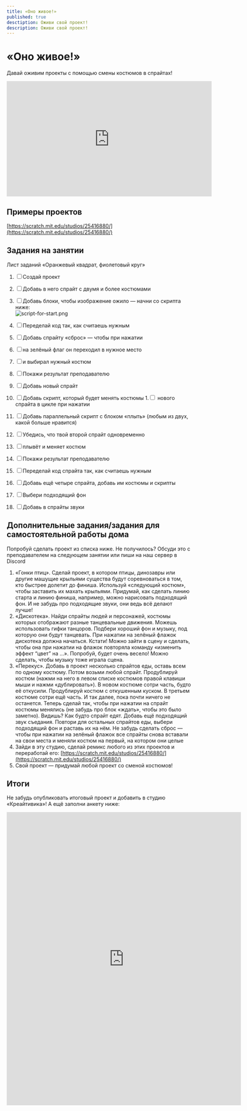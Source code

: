 ```yaml
---
title: «Оно живое!»
published: true
desctiption: Оживи свой проект!
description: Оживи свой проект!
---
```

# «Оно живое!»

Давай оживим проекты с помощью смены костюмов в спрайтах!

<iframe width="560" height="315" src="https://www.youtube.com/embed/5UoYWuydVf4" frameborder="0" allow="accelerometer; autoplay; clipboard-write; encrypted-media; gyroscope; picture-in-picture" allowfullscreen></iframe>

## Примеры проектов
[https://scratch.mit.edu/studios/25416880/](https://scratch.mit.edu/studios/25416880/) 



## Задания на занятии
Лист заданий «Оранжевый квадрат, фиолетовый круг»

1. <input type="checkbox">Создай проект
1. <input type="checkbox">Добавь в него спрайт с двумя и более костюмами
1. <input type="checkbox">Добавь блоки, чтобы изображение ожило — начни со скрипта ниже:   
![script-for-start.png]({{site.baseurl}}/lessons/itsalive/script-for-start.png)

1. <input type="checkbox">Переделай код так, как считаешь нужным
1. <input type="checkbox">Добавь спрайту «сброс» — чтобы при нажатии
1. <input type="checkbox">на зелёный флаг он переходил в нужное место
1. <input type="checkbox">и выбирал нужный костюм 
1. <input type="checkbox">Покажи результат преподавателю
1. <input type="checkbox">Добавь новый спрайт
1. <input type="checkbox">Добавь скрипт, который будет менять костюмы
1.<input type="checkbox"> нового спрайта в цикле при нажатии
1. <input type="checkbox">Добавь параллельный скрипт c  блоком «плыть» (любым из двух, какой больше нравится)
1. <input type="checkbox">Убедись, что твой второй спрайт одновременно
1. <input type="checkbox">плывёт и меняет костюм
1. <input type="checkbox">Покажи результат преподавателю
1. <input type="checkbox">Переделай код спрайта так, как считаешь нужным
1. <input type="checkbox">Добавь ещё четыре спрайта, добавь им костюмы и скрипты
1. <input type="checkbox">Выбери подходящий фон
1. <input type="checkbox">Добавь в спрайты звуки

 

## Дополнительные задания/задания для самостоятельной работы дома

Попробуй сделать проект из списка ниже. Не получилось? Обсуди это с преподавателем на следующем занятии или пиши на наш сервер в Discord

1. «Гонки птиц». Сделай проект, в котором птицы, динозавры или другие машущие крыльями существа будут соревноваться в том, кто быстрее долетит до финиша. Используй «следующий костюм», чтобы заставить их махать крыльями. Придумай, как сделать линию старта и линию финиша, например, можно нарисовать подходящий фон. И не забудь про подходящие звуки, они ведь всё делают лучше!
1. «Дискотека». Найди спрайты людей и персонажей, костюмы которых отображают разные танцевальные движения. Можешь использовать гифки танцоров. Подбери хороший фон и музыку, под которую они будут танцевать. При нажатии на зелёный флажок дискотека должна начаться. Кстати! Можно зайти в сцену и сделать, чтобы она при нажатии на флажок повторяла команду «изменить эффект “цвет” на ...». Попробуй, будет очень весело! Можно сделать, чтобы музыку тоже играла сцена.
1. «Перекус». Добавь в проект несколько спрайтов еды, оставь всем по одному костюму. Потом возьми любой спрайт. Продублируй костюм (нажми на него в левом списке костюмов правой клавиши мыши и нажми «дублировать»). В новом костюме сотри часть, будто её откусили. Продублируй костюм с откушенным куском. В третьем костюме сотри ещё часть. И так далее, пока почти ничего не останется. Теперь сделай так, чтобы при нажатии на спрайт костюмы менялись (не забудь про блок «ждать», чтобы это было заметно). Видишь? Как будто спрайт едят. Добавь ещё подходящий звук съедания. Повтори для остальных спрайтов еды, выбери подходящий фон и раставь их на нём. Не забудь сделать сброс — чтобы при нажатии на зелёный флажок все спрайты снова вставали на свои места и меняли костюм на первый, на котором они целые
1. Зайди в эту студию, сделай ремикс любого из этих проектов и переработай его: [https://scratch.mit.edu/studios/25416880/](https://scratch.mit.edu/studios/25416880/) 
1. Свой проект — придумай любой проект со сменой костюмов!



## Итоги
Не забудь опубликовать итоговый проект и добавить в студию «Креайтивика»! А ещё заполни анкету ниже:

<iframe src="https://docs.google.com/forms/d/e/1FAIpQLScPti2iwKYpGmIugE_yQeH4cokA-rZ93GQl77xcgviPMkjB5Q/viewform?embedded=true" width="640" height="801" frameborder="0" marginheight="0" marginwidth="0">Загрузка…</iframe>
